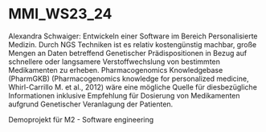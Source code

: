 # MMI_WS23_24

Alexandra Schwaiger: Entwickeln einer Software im Bereich Personalisierte Medizin. Durch NGS Techniken ist es relativ kostengünstig machbar, große Mengen an Daten betreffend Genetischer Prädispositionen in Bezug auf schnellere oder langsamere Verstoffwechslung von bestimmten Medikamenten zu erheben. Pharmacogenomics Knowledgebase (PharmGKB) (Pharmacogenomics knowledge for personalized medicine, Whirl-Carrillo M. et al., 2012) wäre eine mögliche Quelle für diesbezügliche Informationen inklusive Empfehlung für Dosierung von Medikamenten aufgrund Genetischer Veranlagung der Patienten.

Demoprojekt für M2 - Software engineering
